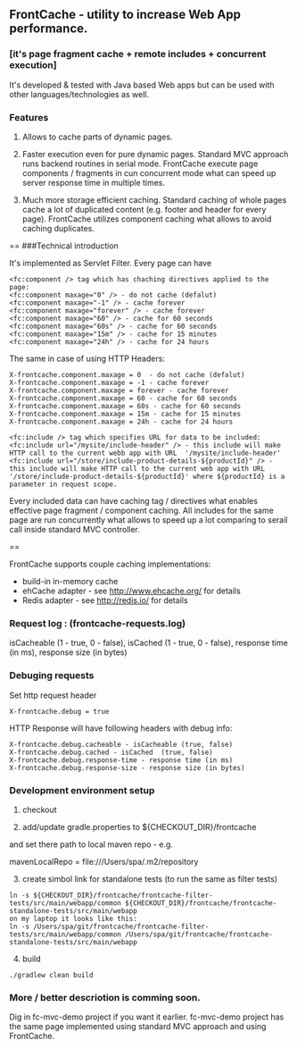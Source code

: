 
## FrontCache - utility to increase Web App performance.

### [it's page fragment cache + remote includes + concurrent execution]

It's developed & tested with Java based Web apps but can be used with other languages/technologies as well. 

### Features

1. Allows to cache parts of dynamic pages.

2. Faster execution even for pure dynamic pages.
   Standard MVC approach runs backend routines in serial mode.
   FrontCache execute page components / fragments in cun concurrent mode what can speed up server response time in multiple times.
   
3. Much more storage efficient caching. 
   Standard caching of whole pages cache a lot of duplicated content (e.g. footer and header for every page).
   FrontCache utilizes component caching what allows to avoid caching duplicates. 

==
###Technical introduction

It's implemented as Servlet Filter.
Every page can have 
```
<fc:component /> tag which has chaching directives applied to the page:
<fc:component maxage="0" /> - do not cache (defalut)
<fc:component maxage="-1" /> - cache forever
<fc:component maxage="forever" /> - cache forever
<fc:component maxage="60" /> - cache for 60 seconds
<fc:component maxage="60s" /> - cache for 60 seconds
<fc:component maxage="15m" /> - cache for 15 minutes
<fc:component maxage="24h" /> - cache for 24 hours
```
The same in case of using HTTP Headers:
```
X-frontcache.component.maxage = 0  - do not cache (defalut)
X-frontcache.component.maxage = -1 - cache forever
X-frontcache.component.maxage = forever - cache forever
X-frontcache.component.maxage = 60 - cache for 60 seconds
X-frontcache.component.maxage = 60s - cache for 60 seconds
X-frontcache.component.maxage = 15m - cache for 15 minutes
X-frontcache.component.maxage = 24h - cache for 24 hours
```

```
<fc:include /> tag which specifies URL for data to be included:
<fc:include url="/mysite/include-header" /> - this include will make HTTP call to the current webb app with URL  '/mysite/include-header'
<fc:include url="/store/include-product-details-${productId}" /> - this include will make HTTP call to the current web app with URL '/store/include-product-details-${productId}' where ${productId} is a parameter in request scope.
```

Every included data can have caching tag / directives what enables effective page fragment / component caching.
All includes for the same page are run concurrently what allows to speed up a lot comparing to serail call inside standard MVC controller.

==

FrontCache supports couple caching implementations:
- build-in in-memory cache 
- ehCache adapter - see http://www.ehcache.org/ for details
- Redis adapter - see http://redis.io/ for details
 

### Request log : (frontcache-requests.log)
 isCacheable (1 - true, 0 - false), isCached  (1 - true, 0 - false), response time (in ms), response size (in bytes)
 
### Debuging requests 
Set http request header 
```
X-frontcache.debug = true
```
HTTP Response will have following headers with debug info:

```
X-frontcache.debug.cacheable - isCacheable (true, false)
X-frontcache.debug.cached - isCached  (true, false)
X-frontcache.debug.response-time - response time (in ms)
X-frontcache.debug.response-size - response size (in bytes)
```

### Development environment setup

1. checkout

2. add/update gradle.properties to ${CHECKOUT_DIR}/frontcache

and set there path to local maven repo - e.g.

mavenLocalRepo = file:///Users/spa/.m2/repository

3. create simbol link for standalone tests (to run the same as filter tests)

```
ln -s ${CHECKOUT_DIR}/frontcache/frontcache-filter-tests/src/main/webapp/common ${CHECKOUT_DIR}/frontcache/frontcache-standalone-tests/src/main/webapp
on my laptop it looks like this:
ln -s /Users/spa/git/frontcache/frontcache-filter-tests/src/main/webapp/common /Users/spa/git/frontcache/frontcache-standalone-tests/src/main/webapp

```
4. build

```
./gradlew clean build
```
 
 
### More / better descriotion is comming soon. 
Dig in fc-mvc-demo project if you want it earlier. fc-mvc-demo project has the same page implemented using standard MVC approach and using FrontCache.

